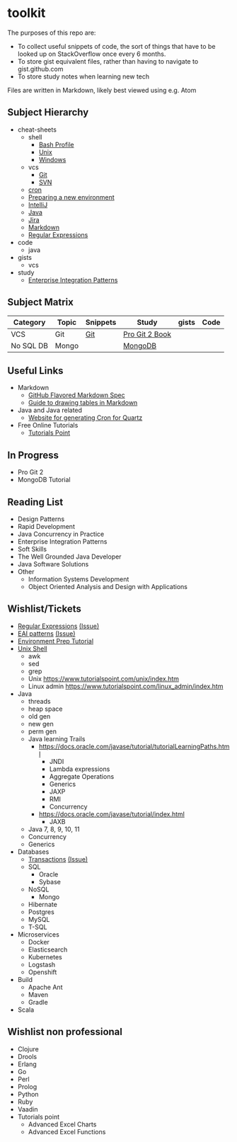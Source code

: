 # toolkit

The purposes of this repo are:
* To collect useful snippets of code, the sort of things that have to be looked up on StackOverflow once every 6 months.
* To store gist equivalent files, rather than having to navigate to gist.github.com
* To store study notes when learning new tech

Files are written in Markdown, likely best viewed using e.g. Atom

## Subject Hierarchy
* cheat-sheets
  * shell
    * [Bash Profile](/cheat-sheets/shell/bash_profile.md)
    * [Unix](/cheat-sheets/shell/unix-shell.md)
    * [Windows](/cheat-sheets/shell/win-shell.md)
  * vcs
    * [Git](/cheat-sheets/vcs/git.md)
    * [SVN](/cheat-sheets/vcs/svn.md)
  * [cron](/cron.md)
  * [Preparing a new environment]()
  * [IntelliJ]()
  * [Java]()
  * [Jira]()
  * [Markdown]()
  * [Regular Expressions]()
* code
    * java
* gists
    * vcs
* study
    * [Enterprise Integration Patterns](/study/eai.md)

## Subject Matrix
| Category | Topic | Snippets | Study | gists | Code |
| --- | --- | --- | --- | --- | --- |
| VCS | Git | [Git](/vcs/git.md) | [Pro Git 2 Book](/study/git_progit2.md) | | |
| No SQL DB | Mongo |  | [MongoDB](/study/mongo_tutorialspoint.md) |  |  |  |


## Useful Links
* Markdown
  * [GitHub Flavored Markdown Spec](https://github.github.com/gfm/)
  * [Guide to drawing tables in Markdown](https://www.tablesgenerator.com/markdown_tables)
* Java and Java related
  * [Website for generating Cron for Quartz](https://www.freeformatter.com/cron-expression-generator-quartz.html)
* Free Online Tutorials
  * [Tutorials Point](https://www.tutorialspoint.com/tutorialslibrary.htm)


## In Progress
* Pro Git 2
* MongoDB Tutorial

## Reading List
* Design Patterns
* Rapid Development
* Java Concurrency in Practice
* Enterprise Integration Patterns
* Soft Skills
* The Well Grounded Java Developer
* Java Software Solutions
* Other
  * Information Systems Development
  * Object Oriented Analysis and Design with Applications

## Wishlist/Tickets
* [Regular Expressions](/regex.md) [(Issue)](https://github.com/jamers/toolkit/issues/1)
* [EAI patterns](/eai.md) [(Issue)](https://github.com/jamers/toolkit/issues/2)
* [Environment Prep Tutorial](/environment_setup.md)
* [Unix Shell](/unix.md)
  * awk
  * sed
  * grep
  * Unix https://www.tutorialspoint.com/unix/index.htm
  * Linux admin https://www.tutorialspoint.com/linux_admin/index.htm
* Java
  * threads
  * heap space
  * old gen
  * new gen
  * perm gen
  * Java learning Trails  
    * https://docs.oracle.com/javase/tutorial/tutorialLearningPaths.html
      * JNDI
      * Lambda expressions
      * Aggregate Operations
      * Generics
      * JAXP
      * RMI
      * Concurrency
    * https://docs.oracle.com/javase/tutorial/index.html
      * JAXB
  * Java 7, 8, 9, 10, 11
  * Concurrency
  * Generics
* Databases
  * [Transactions](/transactions.md) [(Issue)](https://github.com/jamers/toolkit/issues/3)
  * SQL
    * Oracle
    * Sybase
  * NoSQL
    * Mongo
  * Hibernate
  * Postgres
  * MySQL
  * T-SQL
* Microservices
  * Docker
  * Elasticsearch
  * Kubernetes
  * Logstash
  * Openshift
* Build
  * Apache Ant
  * Maven
  * Gradle
* Scala

## Wishlist non professional
* Clojure
* Drools
* Erlang
* Go
* Perl
* Prolog
* Python
* Ruby
* Vaadin
* Tutorials point
  * Advanced Excel Charts
  * Advanced Excel Functions
